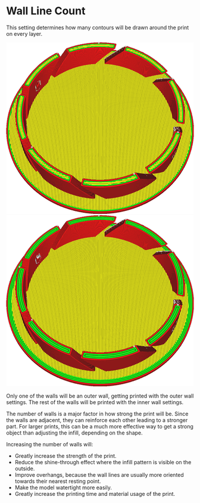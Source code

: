 Wall Line Count
====
This setting determines how many contours will be drawn around the print on every layer.

![Two walls](../images/wall_thickness_0.8.png)
![Four walls](../images/wall_thickness_1.6.png)

Only one of the walls will be an outer wall, getting printed with the outer wall settings. The rest of the walls will be printed with the inner wall settings.

The number of walls is a major factor in how strong the print will be. Since the walls are adjacent, they can reinforce each other leading to a stronger part. For larger prints, this can be a much more effective way to get a strong object than adjusting the infill, depending on the shape.

Increasing the number of walls will:
* Greatly increase the strength of the print.
* Reduce the shine-through effect where the infill pattern is visible on the outside.
* Improve overhangs, because the wall lines are usually more oriented towards their nearest resting point.
* Make the model watertight more easily.
* Greatly increase the printing time and material usage of the print.